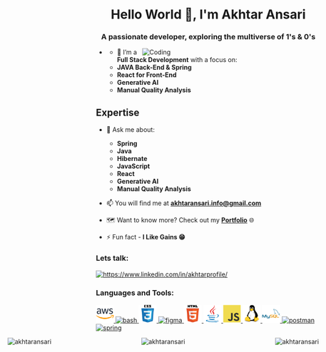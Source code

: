 <h1 align="center">Hello World 👋, I'm Akhtar Ansari </h1>
<h3 align="center">A passionate developer, exploring the multiverse of 1's & 0's</h3>
<img align="right" alt="Coding" width="400" src="https://cdn.dribbble.com/users/1162077/screenshots/3848914/programmer.gif">


- - 🔭 I’m a **Full Stack Development** with a focus on:
  - **JAVA Back-End & Spring**
  - **React for Front-End**
  - **Generative AI**
  - **Manual Quality Analysis**

## Expertise

- 💬 Ask me about:
  - **Spring**
  - **Java**
  - **Hibernate**
  - **JavaScript**
  - **React**
  - **Generative AI**
  - **Manual Quality Analysis**
 
- 📫 You will find me at **akhtaransari.info@gmail.com**

- 🗺️ Want to know more? Check out my **[Portfolio](https://akhtaransari.github.io/)** 🌐

- ⚡ Fun fact - **I Like Gains 😁**

<h3 align="left">Lets talk:</h3>
<p align="left">
<a href="https://linkedin.com/in/akhtarprofile" target="blank"><img align="center" src="https://raw.githubusercontent.com/rahuldkjain/github-profile-readme-generator/master/src/images/icons/Social/linked-in-alt.svg" alt="https://www.linkedin.com/in/akhtarprofile/" height="30" width="40" /></a>

<h3 align="left">Languages and Tools:</h3>
<p align="left">
  <a href="https://aws.amazon.com" target="_blank" rel="noreferrer">
    <img src="https://raw.githubusercontent.com/devicons/devicon/master/icons/amazonwebservices/amazonwebservices-original-wordmark.svg" alt="aws" width="40" height="40"/>
  </a>
  <a href="https://www.gnu.org/software/bash/" target="_blank" rel="noreferrer">
    <img src="https://www.vectorlogo.zone/logos/gnu_bash/gnu_bash-icon.svg" alt="bash" width="40" height="40"/>
  </a>
  <a href="https://www.w3schools.com/css/" target="_blank" rel="noreferrer">
    <img src="https://raw.githubusercontent.com/devicons/devicon/master/icons/css3/css3-original-wordmark.svg" alt="css3" width="40" height="40"/>
  </a>
  <a href="https://www.figma.com/" target="_blank" rel="noreferrer">
    <img src="https://www.vectorlogo.zone/logos/figma/figma-icon.svg" alt="figma" width="40" height="40"/>
  </a>
  <a href="https://www.w3.org/html/" target="_blank" rel="noreferrer">
    <img src="https://raw.githubusercontent.com/devicons/devicon/master/icons/html5/html5-original-wordmark.svg" alt="html5" width="40" height="40"/>
  </a>
  <a href="https://www.java.com" target="_blank" rel="noreferrer">
    <img src="https://raw.githubusercontent.com/devicons/devicon/master/icons/java/java-original.svg" alt="java" width="40" height="40"/>
  </a>
  <a href="https://developer.mozilla.org/en-US/docs/Web/JavaScript" target="_blank" rel="noreferrer">
    <img src="https://raw.githubusercontent.com/devicons/devicon/master/icons/javascript/javascript-original.svg" alt="javascript" width="40" height="40"/>
  </a>
  <a href="https://akhtaransari.github.io" target="_blank" rel="noreferrer">
    <img src="https://raw.githubusercontent.com/devicons/devicon/master/icons/linux/linux-original.svg" alt="linux" width="40" height="40"/>
  </a>
  <a href="https://www.mysql.com/" target="_blank" rel="noreferrer">
    <img src="https://raw.githubusercontent.com/devicons/devicon/master/icons/mysql/mysql-original-wordmark.svg" alt="mysql" width="40" height="40"/>
  </a>
  <a href="https://postman.com" target="_blank" rel="noreferrer">
    <img src="https://www.vectorlogo.zone/logos/getpostman/getpostman-icon.svg" alt="postman" width="40" height="40"/>
  </a>
  <a href="https://spring.io/" target="_blank" rel="noreferrer">
    <img src="https://www.vectorlogo.zone/logos/springio/springio-icon.svg" alt="spring" width="40" height="40"/>
  </a>
</p>


<div style="display: flex; justify-content: center;">
  <img align="center" src="https://github-readme-stats.vercel.app/api/top-langs?username=akhtaransari&show_icons=true&locale=en&layout=compact&theme=tokyonight" alt="akhtaransari" width="300" height="200" />

  <img align="center" src="https://github-readme-stats.vercel.app/api?username=akhtaransari&show_icons=true&locale=en&theme=tokyonight" alt="akhtaransari" width="300" height="200" />

  <img align="center" src="https://github-readme-streak-stats.herokuapp.com/?user=akhtaransari&&theme=tokyonight" alt="akhtaransari" width="300" height="200" />
</div>

